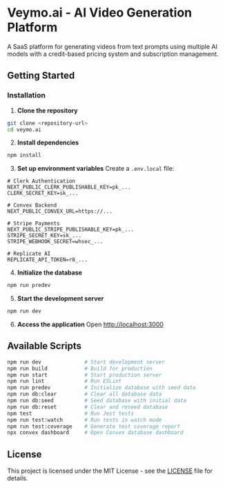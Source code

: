 # Veymo.ai - AI Video Generation Platform

A SaaS platform for generating videos from text prompts using multiple AI models with a credit-based pricing system and subscription management.

## Getting Started

### Installation

1. **Clone the repository**
```bash
git clone <repository-url>
cd veymo.ai
```

2. **Install dependencies**
```bash
npm install
```

3. **Set up environment variables**
Create a `.env.local` file:
```env
# Clerk Authentication
NEXT_PUBLIC_CLERK_PUBLISHABLE_KEY=pk_...
CLERK_SECRET_KEY=sk_...

# Convex Backend
NEXT_PUBLIC_CONVEX_URL=https://...

# Stripe Payments
NEXT_PUBLIC_STRIPE_PUBLISHABLE_KEY=pk_...
STRIPE_SECRET_KEY=sk_...
STRIPE_WEBHOOK_SECRET=whsec_...

# Replicate AI
REPLICATE_API_TOKEN=r8_...
```

4. **Initialize the database**
```bash
npm run predev
```

5. **Start the development server**
```bash
npm run dev
```

6. **Access the application**
Open [http://localhost:3000](http://localhost:3000)

## Available Scripts

```bash
npm run dev              # Start development server
npm run build            # Build for production
npm run start            # Start production server
npm run lint             # Run ESLint
npm run predev           # Initialize database with seed data
npm run db:clear         # Clear all database data
npm run db:seed          # Seed database with initial data
npm run db:reset         # Clear and reseed database
npm test                 # Run Jest tests
npm run test:watch       # Run tests in watch mode
npm run test:coverage    # Generate test coverage report
npx convex dashboard     # Open Convex database dashboard
```

## License

This project is licensed under the MIT License - see the [LICENSE](LICENSE) file for details.
